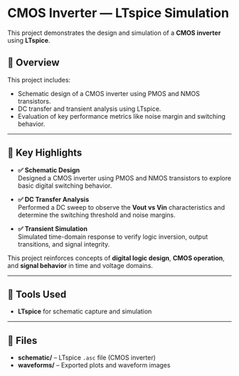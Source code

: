 # CMOS Inverter — LTspice Simulation

This project demonstrates the design and simulation of a **CMOS inverter** using **LTspice**.

## 🧠 Overview

This project includes:

- Schematic design of a CMOS inverter using PMOS and NMOS transistors.
- DC transfer and transient analysis using LTspice.
- Evaluation of key performance metrics like noise margin and switching behavior.

---

## 📌 Key Highlights

- **✅ Schematic Design**  
  Designed a CMOS inverter using PMOS and NMOS transistors to explore basic digital switching behavior.

- **✅ DC Transfer Analysis**  
  Performed a DC sweep to observe the **Vout vs Vin** characteristics and determine the switching threshold and noise margins.

- **✅ Transient Simulation**  
  Simulated time-domain response to verify logic inversion, output transitions, and signal integrity.

This project reinforces concepts of **digital logic design**, **CMOS operation**, and **signal behavior** in time and voltage domains.

---

## 🧰 Tools Used

- **LTspice** for schematic capture and simulation

---

## 📁 Files

- **schematic/** – LTspice `.asc` file (CMOS inverter)
- **waveforms/** – Exported plots and waveform images

